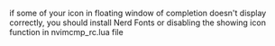 if some of your icon in floating window of completion doesn't display correctly, you should install Nerd Fonts or disabling the showing icon function in nvimcmp_rc.lua file


